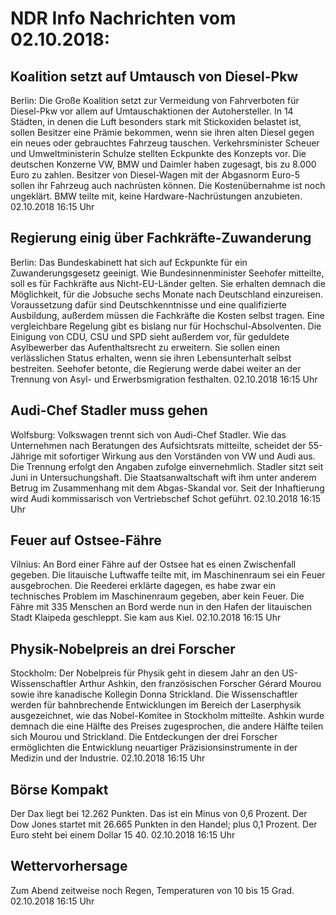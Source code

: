 # NDR Info Nachrichten vom 02.10.2018:


## Koalition setzt auf Umtausch von Diesel-Pkw
Berlin: Die Große Koalition setzt zur Vermeidung von Fahrverboten für Diesel-Pkw vor allem auf Umtauschaktionen der Autohersteller. In 14 Städten, in denen die Luft besonders stark mit Stickoxiden belastet ist, sollen Besitzer eine Prämie bekommen, wenn sie ihren alten Diesel gegen ein neues oder gebrauchtes Fahrzeug tauschen. Verkehrsminister Scheuer und Umweltministerin Schulze stellten Eckpunkte des Konzepts vor. Die deutschen Konzerne VW, BMW und Daimler haben zugesagt, bis zu 8.000 Euro zu zahlen. Besitzer von Diesel-Wagen mit der Abgasnorm Euro-5 sollen ihr Fahrzeug auch nachrüsten können. Die Kostenübernahme ist noch ungeklärt. BMW teilte mit, keine Hardware-Nachrüstungen anzubieten. 02.10.2018 16:15 Uhr 

## Regierung einig über Fachkräfte-Zuwanderung
Berlin: Das Bundeskabinett hat sich auf Eckpunkte für ein Zuwanderungsgesetz geeinigt. Wie Bundesinnenminister Seehofer mitteilte, soll es für Fachkräfte aus Nicht-EU-Länder gelten. Sie erhalten demnach die Möglichkeit, für die Jobsuche sechs Monate nach Deutschland einzureisen. Voraussetzung dafür sind Deutschkenntnisse und eine qualifizierte Ausbildung, außerdem müssen die Fachkräfte die Kosten selbst tragen. Eine vergleichbare Regelung gibt es bislang nur für Hochschul-Absolventen. Die Einigung von CDU, CSU und SPD sieht außerdem vor, für geduldete Asylbewerber das Aufenthaltsrecht zu erweitern. Sie sollen einen verlässlichen Status erhalten, wenn sie ihren Lebensunterhalt selbst bestreiten. Seehofer betonte, die Regierung werde dabei weiter an der Trennung von Asyl- und Erwerbsmigration festhalten. 02.10.2018 16:15 Uhr 

## Audi-Chef Stadler muss gehen
Wolfsburg: Volkswagen trennt sich von Audi-Chef Stadler. Wie das Unternehmen nach Beratungen des Aufsichtsrats mitteilte, scheidet der 55-Jährige mit sofortiger Wirkung aus den Vorständen von VW und Audi aus. Die Trennung erfolgt den Angaben zufolge einvernehmlich. Stadler sitzt seit Juni in Untersuchungshaft. Die Staatsanwaltschaft wift ihm unter anderem Betrug im Zusammenhang mit dem Abgas-Skandal vor. Seit der Inhaftierung wird Audi kommissarisch von Vertriebschef Schot geführt. 02.10.2018 16:15 Uhr 

## Feuer auf Ostsee-Fähre
Vilnius: An Bord einer Fähre auf der Ostsee hat es einen Zwischenfall gegeben. Die litauische Luftwaffe teilte mit, im Maschinenraum sei ein Feuer ausgebrochen. Die Reederei erklärte dagegen, es habe zwar ein technisches Problem im Maschinenraum gegeben, aber kein Feuer. Die Fähre mit 335 Menschen an Bord werde nun in den Hafen der litauischen Stadt Klaipeda geschleppt. Sie kam  aus Kiel. 02.10.2018 16:15 Uhr 

## Physik-Nobelpreis an drei Forscher
Stockholm:	Der Nobelpreis für Physik geht in diesem Jahr an den US-Wissenschaftler Arthur Ashkin, den französischen Forscher Gérard Mourou sowie ihre kanadische Kollegin Donna Strickland. Die Wissenschaftler werden für bahnbrechende Entwicklungen im Bereich der Laserphysik ausgezeichnet, wie das Nobel-Komitee in Stockholm mitteilte. Ashkin wurde demnach die eine Hälfte des Preises zugesprochen, die andere Hälfte teilen sich Mourou und Strickland. Die Entdeckungen der drei Forscher ermöglichten die Entwicklung neuartiger Präzisionsinstrumente in der Medizin und der Industrie. 02.10.2018 16:15 Uhr 

## Börse Kompakt
Der Dax liegt bei 12.262 Punkten. Das ist ein  Minus von 0,6 Prozent. Der Dow Jones startet mit 26.665 Punkten in den Handel; plus 0,1 Prozent. Der Euro steht bei einem Dollar 15 40. 02.10.2018 16:15 Uhr 

## Wettervorhersage
Zum Abend zeitweise noch Regen, Temperaturen von 10 bis 15 Grad. 02.10.2018 16:15 Uhr 
